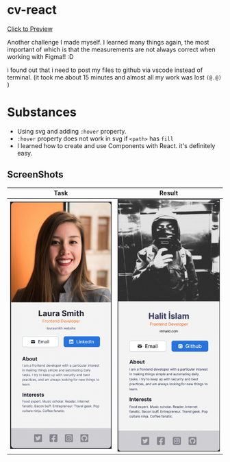 # cv-react

<a href="https://cv-react-delta.vercel.app/">Click to Preview</a> <br>

Another challenge I made myself. I learned many things again, the most important of which is that the measurements are not always correct when working with Figma!! :D

i found out that i need to post my files to github via vscode instead of terminal.
(it took me about 15 minutes and almost all my work was lost `(@.@)` )

# Substances

- Using svg and adding `:hover` property. 
- `:hover` property does not work in svg if `<path>` has `fill`
- I learned how to create and use Components with React. it's definitely easy.

## ScreenShots

<table class="tg">
<thead>
  <tr>
    <th class="tg-0lax">Task</th>
    <th class="tg-0lax">Result</th>
  </tr>
</thead>
<tbody>
  <tr>
    <td class="tg-0lax"><img src="https://github.com/imhalid/cv-react/blob/master/cv-react/src/images/1.png?raw=true" alt="My Work"></td>
    <td class="tg-0lax"><img src="https://github.com/imhalid/cv-react/blob/master/cv-react/src/images/2.png?raw=true" alt="My Work"></td>
  </tr>
</tbody>
</table>
